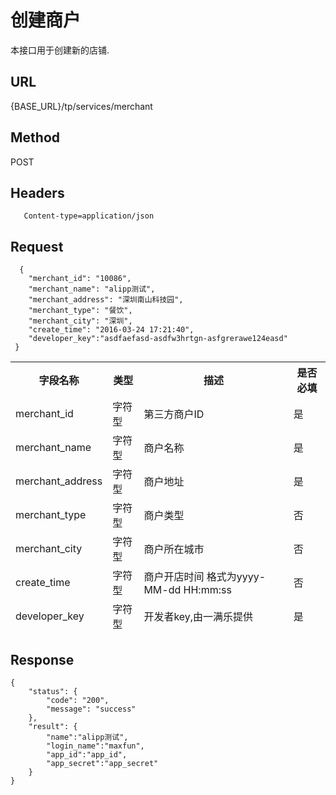 # 创建商户

本接口用于创建新的店铺.

## URL
   {BASE_URL}/tp/services/merchant

## Method
   POST

## Headers
```
   Content-type=application/json
```

## Request
```
  {
 	"merchant_id": "10086",
 	"merchant_name": "alipp测试",
 	"merchant_address": "深圳南山科技园",
 	"merchant_type": "餐饮",
 	"merchant_city": "深圳",
 	"create_time": "2016-03-24 17:21:40",
	"developer_key":"asdfaefasd-asdfw3hrtgn-asfgrerawe124easd"
 }
```
<table data-tablesaw-sortable>
    <thead>
        <tr>
            <th data-tablesaw-sortable-col data-tablesaw-sortable-default-col>字段名称</th>
            <th data-tablesaw-sortable-col>类型</th>
            <th data-tablesaw-sortable-col>描述</th>
            <th data-tablesaw-sortable-col>是否必填</th>
        </tr>
	<tr>
            <td>merchant_id</th>
            <td>字符型</th>
            <td>第三方商户ID</th>
            <td>是</th>
        </tr>
	<tr>
            <td>merchant_name</th>
            <td>字符型</th>
            <td>商户名称</th>
            <td>是</th>
        </tr>
	<tr>
            <td>merchant_address</th>
            <td>字符型</th>
            <td>商户地址</th>
            <td>是</th>
        </tr>
	<tr>
            <td>merchant_type</th>
            <td>字符型</th>
            <td>商户类型</th>
            <td>否</th>
    </tr>
	<tr>
            <td>merchant_city</th>
            <td>字符型</th>
            <td>商户所在城市</th>
            <td>否</th>
    </tr>
	<tr>
	<tr>
            <td>create_time</th>
            <td>字符型</th>
            <td>商户开店时间 格式为yyyy-MM-dd HH:mm:ss</th>
            <td>否</th>
        </tr>
	<tr>
		<td>developer_key</th>
		<td>字符型</th>
		<td>开发者key,由一满乐提供</th>
		<td>是</th>
	</tr>
    </thead>
<table>


## Response
```
{
	"status": {
		"code": "200",
		"message": "success"
	},
	"result": {
		"name":"alipp测试",
		"login_name":"maxfun",
		"app_id":"app_id",
		"app_secret":"app_secret"
	}
}
```



 

 

